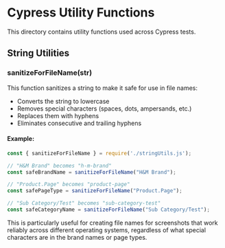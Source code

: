 # Cypress Utility Functions

This directory contains utility functions used across Cypress tests.

## String Utilities

### sanitizeForFileName(str)

This function sanitizes a string to make it safe for use in file names:

- Converts the string to lowercase
- Removes special characters (spaces, dots, ampersands, etc.)
- Replaces them with hyphens
- Eliminates consecutive and trailing hyphens

#### Example:

```javascript
const { sanitizeForFileName } = require('./stringUtils.js');

// "H&M Brand" becomes "h-m-brand"
const safeBrandName = sanitizeForFileName("H&M Brand");

// "Product.Page" becomes "product-page"
const safePageType = sanitizeForFileName("Product.Page");

// "Sub Category/Test" becomes "sub-category-test"
const safeCategoryName = sanitizeForFileName("Sub Category/Test");
```

This is particularly useful for creating file names for screenshots that work reliably across different operating systems, regardless of what special characters are in the brand names or page types. 